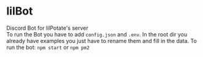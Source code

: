 # lilBot
Discord Bot for lilPotate's server  
To run the Bot you have to add `config.json` and `.env`. In the root dir you already have examples you just have to rename them and fill in the data.
To run the bot: `npm start` or `npm pm2`